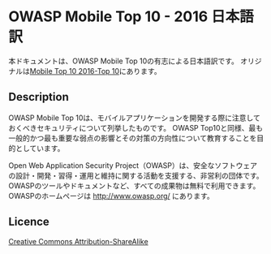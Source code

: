 # OWASP Mobile Top 10 - 2016  日本語訳
本ドキュメントは、OWASP Mobile Top 10の有志による日本語訳です。
オリジナルは[Mobile Top 10 2016-Top 10](https://www.owasp.org/index.php/Mobile_Top_10_2016-Top_10)にあります。

## Description
OWASP Mobile Top 10は、モバイルアプリケーションを開発する際に注意しておくべきセキュリティについて列挙したものです。
OWASP Top10と同様、最も一般的かつ最も重要な弱点の影響とその対策の方向性について教育することを目的としています。

Open Web Application Security Project（OWASP）は、安全なソフトウェアの設計・開発・習得・運用と維持に関する活動を支援する、非営利の団体です。
OWASPのツールやドキュメントなど、すべての成果物は無料で利用できます。
OWASPのホームページは http://www.owasp.org/ にあります。

## Licence
[Creative Commons Attribution-ShareAlike ](https://creativecommons.org/licenses/by-sa/4.0/)

